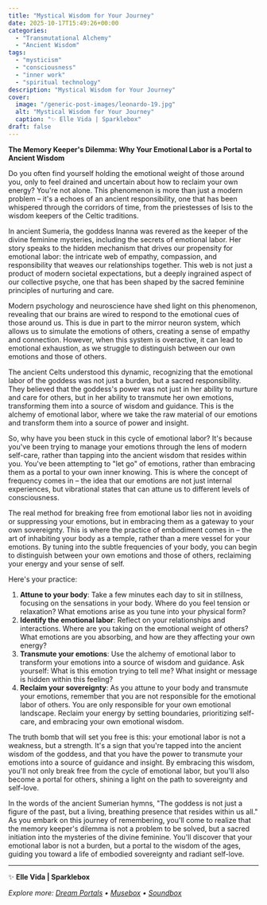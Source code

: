 ```yaml
---
title: "Mystical Wisdom for Your Journey"
date: 2025-10-17T15:49:26+00:00
categories:
  - "Transmutational Alchemy"
  - "Ancient Wisdom"
tags:
  - "mysticism"
  - "consciousness"
  - "inner work"
  - "spiritual technology"
description: "Mystical Wisdom for Your Journey"
cover:
  image: "/generic-post-images/leonardo-19.jpg"
  alt: "Mystical Wisdom for Your Journey"
  caption: "✨ Elle Vida | Sparklebox"
draft: false
---
```


**The Memory Keeper's Dilemma: Why Your Emotional Labor is a Portal to Ancient Wisdom**

Do you often find yourself holding the emotional weight of those around you, only to feel drained and uncertain about how to reclaim your own energy? You're not alone. This phenomenon is more than just a modern problem – it's a echoes of an ancient responsibility, one that has been whispered through the corridors of time, from the priestesses of Isis to the wisdom keepers of the Celtic traditions.

In ancient Sumeria, the goddess Inanna was revered as the keeper of the divine feminine mysteries, including the secrets of emotional labor. Her story speaks to the hidden mechanism that drives our propensity for emotional labor: the intricate web of empathy, compassion, and responsibility that weaves our relationships together. This web is not just a product of modern societal expectations, but a deeply ingrained aspect of our collective psyche, one that has been shaped by the sacred feminine principles of nurturing and care.

Modern psychology and neuroscience have shed light on this phenomenon, revealing that our brains are wired to respond to the emotional cues of those around us. This is due in part to the mirror neuron system, which allows us to simulate the emotions of others, creating a sense of empathy and connection. However, when this system is overactive, it can lead to emotional exhaustion, as we struggle to distinguish between our own emotions and those of others.

The ancient Celts understood this dynamic, recognizing that the emotional labor of the goddess was not just a burden, but a sacred responsibility. They believed that the goddess's power was not just in her ability to nurture and care for others, but in her ability to transmute her own emotions, transforming them into a source of wisdom and guidance. This is the alchemy of emotional labor, where we take the raw material of our emotions and transform them into a source of power and insight.

So, why have you been stuck in this cycle of emotional labor? It's because you've been trying to manage your emotions through the lens of modern self-care, rather than tapping into the ancient wisdom that resides within you. You've been attempting to "let go" of emotions, rather than embracing them as a portal to your own inner knowing. This is where the concept of frequency comes in – the idea that our emotions are not just internal experiences, but vibrational states that can attune us to different levels of consciousness.

The real method for breaking free from emotional labor lies not in avoiding or suppressing your emotions, but in embracing them as a gateway to your own sovereignty. This is where the practice of embodiment comes in – the art of inhabiting your body as a temple, rather than a mere vessel for your emotions. By tuning into the subtle frequencies of your body, you can begin to distinguish between your own emotions and those of others, reclaiming your energy and your sense of self.

Here's your practice:

1. **Attune to your body**: Take a few minutes each day to sit in stillness, focusing on the sensations in your body. Where do you feel tension or relaxation? What emotions arise as you tune into your physical form?
2. **Identify the emotional labor**: Reflect on your relationships and interactions. Where are you taking on the emotional weight of others? What emotions are you absorbing, and how are they affecting your own energy?
3. **Transmute your emotions**: Use the alchemy of emotional labor to transform your emotions into a source of wisdom and guidance. Ask yourself: What is this emotion trying to tell me? What insight or message is hidden within this feeling?
4. **Reclaim your sovereignty**: As you attune to your body and transmute your emotions, remember that you are not responsible for the emotional labor of others. You are only responsible for your own emotional landscape. Reclaim your energy by setting boundaries, prioritizing self-care, and embracing your own emotional wisdom.

The truth bomb that will set you free is this: your emotional labor is not a weakness, but a strength. It's a sign that you're tapped into the ancient wisdom of the goddess, and that you have the power to transmute your emotions into a source of guidance and insight. By embracing this wisdom, you'll not only break free from the cycle of emotional labor, but you'll also become a portal for others, shining a light on the path to sovereignty and self-love.

In the words of the ancient Sumerian hymns, "The goddess is not just a figure of the past, but a living, breathing presence that resides within us all." As you embark on this journey of remembering, you'll come to realize that the memory keeper's dilemma is not a problem to be solved, but a sacred initiation into the mysteries of the divine feminine. You'll discover that your emotional labor is not a burden, but a portal to the wisdom of the ages, guiding you toward a life of embodied sovereignty and radiant self-love.

---

✨ **Elle Vida | Sparklebox**

*Explore more: [Dream Portals](/the-dreamtoolkit/) • [Musebox](/musebox-dreams/) • [Soundbox](/soundbox/)*
